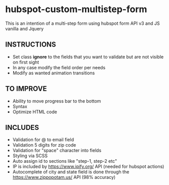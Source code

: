 # hubspot-custom-multistep-form
This is an intention of a multi-step form using hubspot form API v3 and JS vanilla and Jquery

## INSTRUCTIONS
- Set class **ignore** to the fields that you want to validate but are not visible on first sight
- In any case modify the field order per needs
- Modify as wanted animation transitions

## TO IMPROVE
- Ability to move progress bar to the bottom
- Syntax
- Optimize HTML code

## INCLUDES
- Validation for @ to email field
- Validation 5 digits for zip code
- Validation for "space" character into fields
- Styling via SCSS
- Auto assign id to sections like "step-1, step-2 etc"
- IP is included by https://www.ipify.org/ API (needed for hubspot actions)
- Autocomplete of city and state field is done through the https://www.zippopotam.us/ API (98% accuracy)
